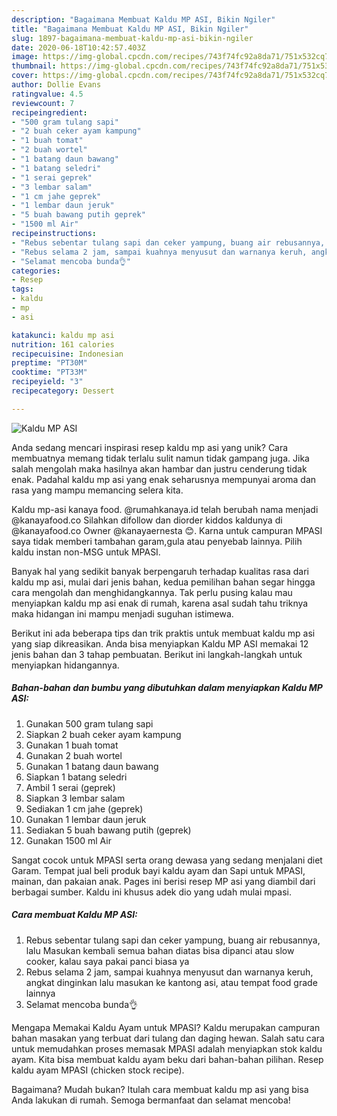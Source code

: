 ```yaml
---
description: "Bagaimana Membuat Kaldu MP ASI, Bikin Ngiler"
title: "Bagaimana Membuat Kaldu MP ASI, Bikin Ngiler"
slug: 1897-bagaimana-membuat-kaldu-mp-asi-bikin-ngiler
date: 2020-06-18T10:42:57.403Z
image: https://img-global.cpcdn.com/recipes/743f74fc92a8da71/751x532cq70/kaldu-mp-asi-foto-resep-utama.jpg
thumbnail: https://img-global.cpcdn.com/recipes/743f74fc92a8da71/751x532cq70/kaldu-mp-asi-foto-resep-utama.jpg
cover: https://img-global.cpcdn.com/recipes/743f74fc92a8da71/751x532cq70/kaldu-mp-asi-foto-resep-utama.jpg
author: Dollie Evans
ratingvalue: 4.5
reviewcount: 7
recipeingredient:
- "500 gram tulang sapi"
- "2 buah ceker ayam kampung"
- "1 buah tomat"
- "2 buah wortel"
- "1 batang daun bawang"
- "1 batang seledri"
- "1 serai geprek"
- "3 lembar salam"
- "1 cm jahe geprek"
- "1 lembar daun jeruk"
- "5 buah bawang putih geprek"
- "1500 ml Air"
recipeinstructions:
- "Rebus sebentar tulang sapi dan ceker yampung, buang air rebusannya, lalu Masukan kembali semua bahan diatas bisa dipanci atau slow cooker, kalau saya pakai panci biasa ya"
- "Rebus selama 2 jam, sampai kuahnya menyusut dan warnanya keruh, angkat dinginkan lalu masukan ke kantong asi, atau tempat food grade lainnya"
- "Selamat mencoba bunda👌"
categories:
- Resep
tags:
- kaldu
- mp
- asi

katakunci: kaldu mp asi 
nutrition: 161 calories
recipecuisine: Indonesian
preptime: "PT30M"
cooktime: "PT33M"
recipeyield: "3"
recipecategory: Dessert

---
```



![Kaldu MP ASI](https://img-global.cpcdn.com/recipes/743f74fc92a8da71/751x532cq70/kaldu-mp-asi-foto-resep-utama.jpg)

Anda sedang mencari inspirasi resep kaldu mp asi yang unik? Cara membuatnya memang tidak terlalu sulit namun tidak gampang juga. Jika salah mengolah maka hasilnya akan hambar dan justru cenderung tidak enak. Padahal kaldu mp asi yang enak seharusnya mempunyai aroma dan rasa yang mampu memancing selera kita.

Kaldu mp-asi kanaya food. @rumahkanaya.id telah berubah nama menjadi @kanayafood.co Silahkan difollow dan diorder kiddos kaldunya di @kanayafood.co Owner @kanayaernesta 😊. Karna untuk campuran MPASI saya tidak memberi tambahan garam,gula atau penyebab lainnya. Pilih kaldu instan non-MSG untuk MPASI.

Banyak hal yang sedikit banyak berpengaruh terhadap kualitas rasa dari kaldu mp asi, mulai dari jenis bahan, kedua pemilihan bahan segar hingga cara mengolah dan menghidangkannya. Tak perlu pusing kalau mau menyiapkan kaldu mp asi enak di rumah, karena asal sudah tahu triknya maka hidangan ini mampu menjadi suguhan istimewa.


Berikut ini ada beberapa tips dan trik praktis untuk membuat kaldu mp asi yang siap dikreasikan. Anda bisa menyiapkan Kaldu MP ASI memakai 12 jenis bahan dan 3 tahap pembuatan. Berikut ini langkah-langkah untuk menyiapkan hidangannya.

<!--inarticleads1-->

##### Bahan-bahan dan bumbu yang dibutuhkan dalam menyiapkan Kaldu MP ASI:

1. Gunakan 500 gram tulang sapi
1. Siapkan 2 buah ceker ayam kampung
1. Gunakan 1 buah tomat
1. Gunakan 2 buah wortel
1. Gunakan 1 batang daun bawang
1. Siapkan 1 batang seledri
1. Ambil 1 serai (geprek)
1. Siapkan 3 lembar salam
1. Sediakan 1 cm jahe (geprek)
1. Gunakan 1 lembar daun jeruk
1. Sediakan 5 buah bawang putih (geprek)
1. Gunakan 1500 ml Air


Sangat cocok untuk MPASI serta orang dewasa yang sedang menjalani diet Garam. Tempat jual beli produk bayi kaldu ayam dan Sapi untuk MPASI, mainan, dan pakaian anak. Pages ini berisi resep MP asi yang diambil dari berbagai sumber. Kaldu ini khusus adek dio yang udah mulai mpasi. 

<!--inarticleads2-->

##### Cara membuat Kaldu MP ASI:

1. Rebus sebentar tulang sapi dan ceker yampung, buang air rebusannya, lalu Masukan kembali semua bahan diatas bisa dipanci atau slow cooker, kalau saya pakai panci biasa ya
1. Rebus selama 2 jam, sampai kuahnya menyusut dan warnanya keruh, angkat dinginkan lalu masukan ke kantong asi, atau tempat food grade lainnya
1. Selamat mencoba bunda👌


Mengapa Memakai Kaldu Ayam untuk MPASI? Kaldu merupakan campuran bahan masakan yang terbuat dari tulang dan daging hewan. Salah satu cara untuk memudahkan proses memasak MPASI adalah menyiapkan stok kaldu ayam. Kita bisa membuat kaldu ayam beku dari bahan-bahan pilihan. Resep kaldu ayam MPASI (chicken stock recipe). 

Bagaimana? Mudah bukan? Itulah cara membuat kaldu mp asi yang bisa Anda lakukan di rumah. Semoga bermanfaat dan selamat mencoba!
